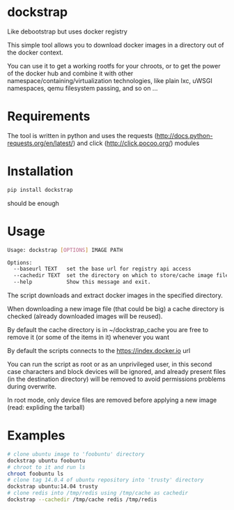 dockstrap
=========

Like debootstrap but uses docker registry

This simple tool allows you to download docker images in a directory out of the docker context.

You can use it to get a working rootfs for your chroots, or to get the power of the docker hub and combine it
with other namespace/containing/virtualization technologies, like plain lxc, uWSGI namespaces, qemu filesystem passing, and so on ...

Requirements
============

The tool is written in python and uses the requests (http://docs.python-requests.org/en/latest/) and click (http://click.pocoo.org/) modules

Installation
============

```sh
pip install dockstrap
```

should be enough


Usage
=====

```sh
Usage: dockstrap [OPTIONS] IMAGE PATH

Options:
  --baseurl TEXT   set the base url for registry api access
  --cachedir TEXT  set the directory on which to store/cache image files
  --help           Show this message and exit.
  ```
  
The script downloads and extract docker images in the specified directory.

When downloading a new image file (that could be big) a cache directory is checked (already downloaded images will be reused).

By default the cache directory is in ~/dockstrap_cache you are free to remove it (or some of the items in it) whenever you want

By default the scripts connects to the https://index.docker.io url

You can run the script as root or as an unprivileged user, in this second case characters and block devices will be ignored, and already present files (in the destination directory) will be removed to avoid permissions problems during overwrite.

In root mode, only device files are removed before applying a new image (read: expliding the tarball)

Examples
========

```sh
# clone ubuntu image to 'foobuntu' directory
dockstrap ubuntu foobuntu
# chroot to it and run ls
chroot foobuntu ls
# clone tag 14.0.4 of ubuntu repository into 'trusty' directory
dockstrap ubuntu:14.04 trusty
# clone redis into /tmp/redis using /tmp/cache as cachedir
dockstrap --cachedir /tmp/cache redis /tmp/redis
```
